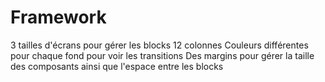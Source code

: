 # Framework
3 tailles d'écrans pour gérer les blocks
12 colonnes
Couleurs différentes pour chaque fond pour voir les transitions
Des margins pour gérer la taille des composants ainsi que l'espace entre les blocks
